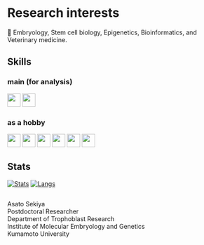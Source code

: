 # Research interests

🧬 Embryology, Stem cell biology, Epigenetics, Bioinformatics, and Veterinary medicine.

## Skills
### main (for analysis) 
<img src="https://img.shields.io/badge/-R-276DC3.svg?logo=r&style=plastic" height="30"> <img src="https://img.shields.io/badge/-Python-3776AB.svg?logo=python&style=plastic" height="30">  
### as a hobby  
<img src="https://img.shields.io/badge/-Markdown-000000.svg?logo=markdown&style=plastic" height="30"> <img src="https://img.shields.io/badge/-Html5-E34F26.svg?logo=html5&style=plastic" height="30"> <img src="https://img.shields.io/badge/-Css3-1572B6.svg?logo=css3&style=plastic" height="30"> <img src="https://img.shields.io/badge/-Github-181717.svg?logo=github&style=plastic" height="30"> <img src="https://img.shields.io/badge/-Adobe%20dreamweaver-35FA00.svg?logo=adobe-dreamweaver&style=plastic" height="30"> <img src="https://img.shields.io/badge/-Javascript-F7DF1E.svg?logo=javascript&style=plastic" height="30">

## Stats
[![Stats](https://github-readme-stats.vercel.app/api?username=potsunen0221&count_private=true&show_icons=true)](https://github.com/potsunen0221) [![Langs](https://github-readme-stats.vercel.app/api/top-langs/?username=potsunen0221&layout=compact)](https://github.com/potsunen0221)

## 
Asato Sekiya  
Postdoctoral Researcher  
Department of Trophoblast Research  
Institute of Molecular Embryology and Genetics  
Kumamoto University  
